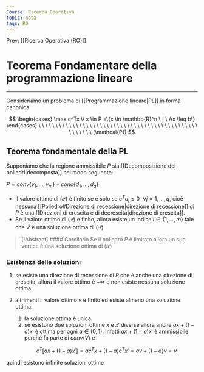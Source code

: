 ```yaml
---
Course: Ricerca Operativa
topic: nota
tags: RO
---
```


Prev: [[Ricerca Operativa (RO)]]

# Teorema Fondamentare della programmazione lineare
---

Consideriamo un problema di [[Programmazione lineare|PL]] in forma canonica

$$
\begin{cases}
\max c^Tx \\
x \in P =\{x \in \mathbb{R}^n \ | \ Ax \leq b\}
\end{cases}
\ \ \ \ \ \ \ \ \ \ \ \ \ \ \ \ \ \ \ \ \ \ \ \ \ \ \ \ \ \ \ \ \ \ \ \ \ \ \ \ \ \ \ \ \ \ \ \ \ \ \ \ \ \
(\mathcal{P})
$$

## **Teorema fondamentale della PL**

Supponiamo che la regione ammissibile $P$ sia [[Decomposizione dei poliedri|decomposta]] nel modo seguente:

$P = conv\{v_1, \dots , v_m\} + cono\{d_1, \dots, d_q\}$

- Il valore ottimo di $(\mathcal{P})$ è finito se e solo se $c^T d_j \leq 0 \ \  \forall j = 1, \dots, q$, cioè nessuna [[Poliedro#Direzione di recessione|direzione di recessione]] di $P$ è una [[Direzioni di crescita e di decrescita|direzione di crescita]].
- Se il valore ottimo di $(\mathcal{P})$ e finito, allora esiste un indice $i \in \{1, \dots, m\}$ tale che $v^i$ è una soluzione ottima di $(\mathcal{P})$.


> [!Abstract] #### Corollario
>Se il poliedro $P$ è limitato allora un suo vertice è una soluzione ottima di $(\mathcal{P})$

### Esistenza delle soluzioni

1. se esiste una direzione di recessione di $P$ che è anche una direzione di crescita, allora il valore ottimo è $+\infty$ e non esiste nessuna soluzione ottima.
2. altrimenti il valore ottimo $v$ è finito ed esiste almeno una soluzione ottima.
    1. la soluzione ottima è unica
    2. se esistono due soluzioni ottime $x$ e $x'$ diverse allora anche $ax+(1-a)x'$ è ottima per ogni $a\in(0,1)$. Infatti $ax+(1-a)x'$ è ammissibile perché fa parte di $conv(V)$ e

    $$
    c^T[ax+(1-a)x']=ac^Tx+(1-a)c^Tx'=av+(1-a)v=v
    $$


quindi esistono infinite soluzioni ottime
